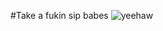 #Take a fukin sip babes
![yeehaw](https://i.kym-cdn.com/entries/icons/original/000/021/703/smiley-face-thumbs-up-thank-you-clipart-panda-free-clipart-images-4eZHzt-clipart.jpeg)

<!---
nkizz/nkizz is a ✨ special ✨ repository because its `README.md` (this file) appears on your GitHub profile.
You can click the Preview link to take a look at your changes.
--->
